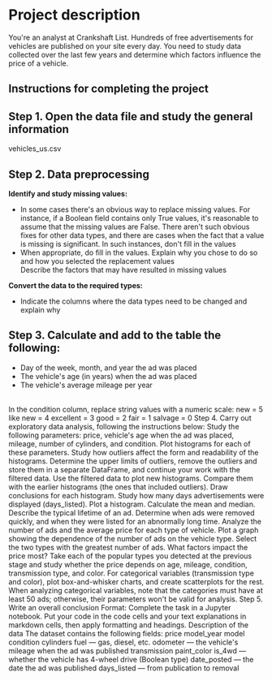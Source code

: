<h1>Project description</h1>
You're an analyst at Crankshaft List. Hundreds of free advertisements for vehicles are published on your site every day. You need to study data collected over the last few years and determine which factors influence the price of a vehicle.

<h2>Instructions for completing the project</h2>
<h2>Step 1. Open the data file and study the general information</h2>
vehicles_us.csv
<h2>Step 2. Data preprocessing</h2>
<b>Identify and study missing values:</b>
<ul><li>In some cases there's an obvious way to replace missing values. For instance, if a Boolean field contains only True values, it's reasonable to assume that the missing values are False. There aren't such obvious fixes for other data types, and there are cases when the fact that a value is missing is significant. In such instances, don't fill in the values
<li>When appropriate, do fill in the values. Explain why you chose to do so and how you selected the replacement values</li>
Describe the factors that may have resulted in missing values</li></ul>
<b>Convert the data to the required types:</b>
<ul><li>Indicate the columns where the data types need to be changed and explain why</li></ul>
<h2>Step 3. Calculate and add to the table the following:</h2>
<ul><li>Day of the week, month, and year the ad was placed
<li>The vehicle's age (in years) when the ad was placed
<li>The vehicle's average mileage per year</li></ul><br>
In the condition column, replace string values with a numeric scale:
new = 5
like new = 4
excellent = 3
good = 2
fair = 1
salvage = 0
Step 4. Carry out exploratory data analysis, following the instructions below:
Study the following parameters: price, vehicle's age when the ad was placed, mileage, number of cylinders, and condition. Plot histograms for each of these parameters. Study how outliers affect the form and readability of the histograms.
Determine the upper limits of outliers, remove the outliers and store them in a separate DataFrame, and continue your work with the filtered data.
Use the filtered data to plot new histograms. Compare them with the earlier histograms (the ones that included outliers). Draw conclusions for each histogram.
Study how many days advertisements were displayed (days_listed). Plot a histogram. Calculate the mean and median. Describe the typical lifetime of an ad. Determine when ads were removed quickly, and when they were listed for an abnormally long time.
Analyze the number of ads and the average price for each type of vehicle. Plot a graph showing the dependence of the number of ads on the vehicle type. Select the two types with the greatest number of ads.
What factors impact the price most? Take each of the popular types you detected at the previous stage and study whether the price depends on age, mileage, condition, transmission type, and color. For categorical variables (transmission type and color), plot box-and-whisker charts, and create scatterplots for the rest. When analyzing categorical variables, note that the categories must have at least 50 ads; otherwise, their parameters won't be valid for analysis.
Step 5. Write an overall conclusion
Format: Complete the task in a Jupyter notebook. Put your code in the code cells and your text explanations in markdown cells, then apply formatting and headings.
Description of the data
The dataset contains the following fields:
price
model_year
model
condition
cylinders
fuel — gas, diesel, etc.
odometer — the vehicle's mileage when the ad was published
transmission
paint_color
is_4wd — whether the vehicle has 4-wheel drive (Boolean type)
date_posted — the date the ad was published
days_listed — from publication to removal
